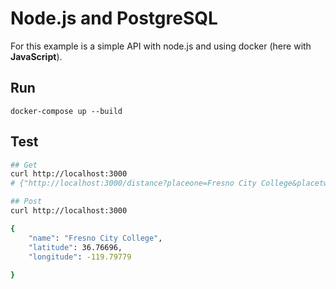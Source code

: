 # Node.js and PostgreSQL

For this example is a simple API with node.js and using docker (here with **JavaScript**).

## Run

    docker-compose up --build

## Test

```sh
## Get
curl http://localhost:3000
# {"http://localhost:3000/distance?placeone=Fresno City College&placetwo=Fresno University&unit=km}

## Post
curl http://localhost:3000

{
	"name": "Fresno City College",
	"latitude": 36.76696,
	"longitude": -119.79779
	
}
```

